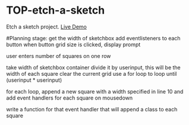 # TOP-etch-a-sketch

Etch a sketch project.
[Live Demo](https://laur-ns.github.io/TOP-etch-a-sketch)

#Planning stage:
get the width of sketchbox
add eventlisteners to each button
when button grid size is clicked, display prompt

user enters number of squares on one row

take width of sketchbox container
divide it by userinput, this will be the width of each square
clear the current grid
use a for loop to loop until (userinput * userinput)

for each loop, append a new square with a width specified in line 10
and add event handlers for each square on mousedown

write a function for that event handler that will append a class
to each square
